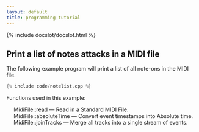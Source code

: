 ```yaml
---
layout: default
title: programming tutorial
---
```


{% include docslot/docslot.html %}

<h2> Print a list of notes attacks in a MIDI file </h2>

The following example program will print a list of all note-ons
in the MIDI file.


``` cpp
{% include code/notelist.cpp %}
```

Functions used in this example:

<div class="docslot" id="MidiFile::read"><span class="docslot-long-title" style="padding-left:19px;">MidiFile::read</span><span class="short-desc"> &mdash; Read in a Standard MIDI File.</span></div>
<div class="docslot" id="MidiFile::absoluteTime"><span class="docslot-long-title" style="padding-left:19px;">MidiFile::absoluteTime</span><span class="short-desc"> &mdash; Convert event timestamps into Absolute time.</span></div>
<div class="docslot" id="MidiFile::joinTracks"><span class="docslot-long-title" style="padding-left:19px;">MidiFile::joinTracks</span><span class="short-desc"> &mdash; Merge all tracks into a single stream of events.</span></div>


